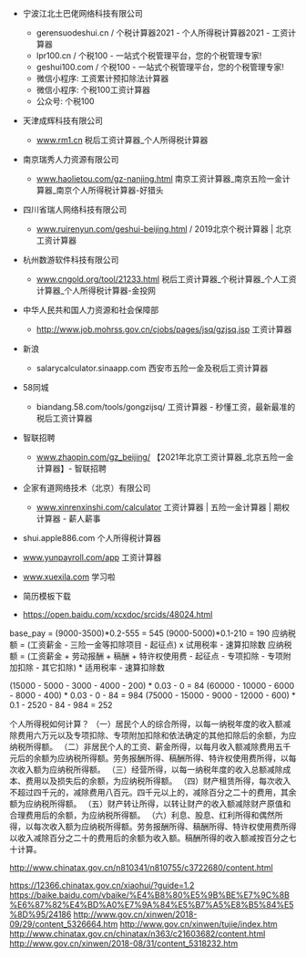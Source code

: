 - 宁波江北土巴佬网络科技有限公司
  - gerensuodeshui.cn / 个税计算器2021 - 个人所得税计算器2021 - 工资计算器
  - lpr100.cn / 个税100 - 一站式个税管理平台，您的个税管理专家!
  - geshui100.com / 个税100 - 一站式个税管理平台，您的个税管理专家!
  - 微信小程序: 工资累计预扣除法计算器
  - 微信小程序: 个税100工资计算器
  - 公众号: 个税100
- 天津成辉科技有限公司
  - www.rm1.cn 税后工资计算器_个人所得税计算器
- 南京瑞秀人力资源有限公司
  - www.haolietou.com/gz-nanjing.html 南京工资计算器_南京五险一金计算器_南京个人所得税计算器-好猎头
- 四川省瑞人网络科技有限公司
  - www.ruirenyun.com/geshui-beijing.html / 2019北京个税计算器 | 北京工资计算器
- 杭州数游软件科技有限公司
  - www.cngold.org/tool/21233.html 税后工资计算器_个税计算器_个人工资计算器_个人所得税计算器-金投网
- 中华人民共和国人力资源和社会保障部
  - http://www.job.mohrss.gov.cn/cjobs/pages/jsq/gzjsq.jsp 工资计算器
- 新浪
  - salarycalculator.sinaapp.com 西安市五险一金及税后工资计算器
- 58同城
  - biandang.58.com/tools/gongzijsq/ 工资计算器 - 秒懂工资，最新最准的税后工资计算器
- 智联招聘
  - www.zhaopin.com/gz_beijing/ 【2021年北京工资计算器_北京五险一金计算器】- 智联招聘
- 企家有道网络技术（北京）有限公司
  - www.xinrenxinshi.com/calculator 工资计算器 | 五险一金计算器 | 期权计算器 - 薪人薪事
- shui.apple886.com 个人所得税计算器
- www.yunpayroll.com/app 工资计算器


- www.xuexila.com 学习啦
- 简历模板下载

- https://open.baidu.com/xcxdoc/srcids/48024.html

base_pay = (9000-3500)*0.2-555 = 545
           (9000-5000)*0.1-210 = 190
应纳税额 = (工资薪金 - 三险一金等扣除项目 - 起征点) x 试用税率 - 速算扣除数
应纳税额 = (工资薪金 + 劳动报酬 + 稿酬 + 特许权使用费 - 起征点 - 专项扣除 - 专项附加扣除 - 其它扣除) * 适用税率 - 速算扣除数

(15000 - 5000 - 3000 - 4000 - 200) * 0.03 - 0 = 84
(60000 - 10000 - 6000 - 8000 - 400) * 0.03 - 0 - 84 = 984
(75000 - 15000 - 9000 - 12000 - 600) * 0.1 - 2520 - 84 - 984 = 252



个人所得税如何计算？
（一）居民个人的综合所得，以每一纳税年度的收入额减除费用六万元以及专项扣除、专项附加扣除和依法确定的其他扣除后的余额，为应纳税所得额。
（二）非居民个人的工资、薪金所得，以每月收入额减除费用五千元后的余额为应纳税所得额。劳务报酬所得、稿酬所得、特许权使用费所得，以每次收入额为应纳税所得额。
（三）经营所得，以每一纳税年度的收入总额减除成本、费用以及损失后的余额，为应纳税所得额。
（四）财产租赁所得，每次收入不超过四千元的，减除费用八百元。四千元以上的，减除百分之二十的费用，其余额为应纳税所得额。
（五）财产转让所得，以转让财产的收入额减除财产原值和合理费用后的余额，为应纳税所得额。
（六）利息、股息、红利所得和偶然所得，以每次收入额为应纳税所得额。劳务报酬所得、稿酬所得、特许权使用费所得以收入减除百分之二十的费用后的余额为收入额。稿酬所得的收入额减按百分之七十计算。


http://www.chinatax.gov.cn/n810341/n810755/c3722680/content.html


https://12366.chinatax.gov.cn/xiaohui/?guide=1.2
https://baike.baidu.com/vbaike/%E4%B8%80%E5%9B%BE%E7%9C%8B%E6%87%82%E4%BD%A0%E7%9A%84%E5%B7%A5%E8%B5%84%E5%8D%95/24186
http://www.gov.cn/xinwen/2018-09/29/content_5326664.htm
http://www.gov.cn/xinwen/tujie/index.htm
http://www.chinatax.gov.cn/chinatax/n363/c21603682/content.html
http://www.gov.cn/xinwen/2018-08/31/content_5318232.htm